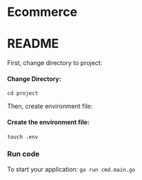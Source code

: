 # Ecommerce

# README #

First, change directory to project:
#### Change Directory:

``` cd project ```

Then, create environment file: 
#### Create the environment file:

``` touch .env ```

### Run code
To start your application: ``` go run cmd.main.go  ```
